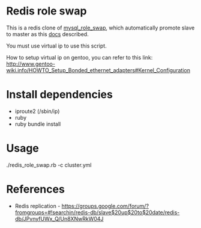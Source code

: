 Redis role swap
===============

This is a redis clone of [mysql_role_swap](https://github.com/37signals/mysql_role_swap), which automatically promote slave to master as this [docs](http://redis.io/topics/admin) described.

You must use virtual ip to use this script.

How to setup virtual ip on gentoo, you can refer to this link: http://www.gentoo-wiki.info/HOWTO_Setup_Bonded_ethernet_adapters#Kernel_Configuration


Install dependencies
====================

- iproute2 (/sbin/ip)
- ruby
- ruby bundle install

Usage
=====

./redis_role_swap.rb -c cluster.yml

References
==========

- Redis replication - https://groups.google.com/forum/?fromgroups=#!searchin/redis-db/slave$20up$20to$20date/redis-db/JPvnyfUWx_Q/Un8XNwRkW04J

